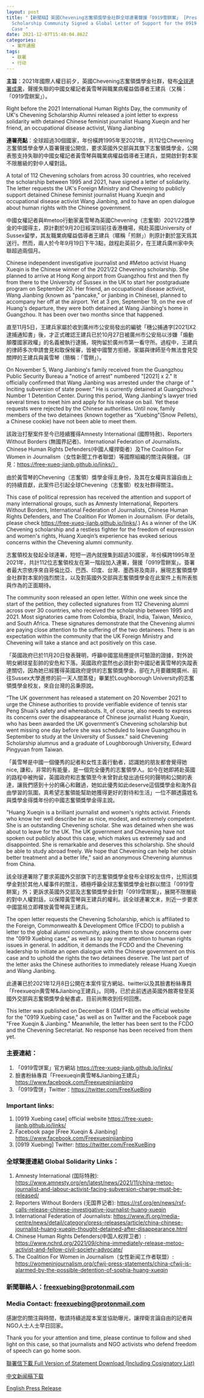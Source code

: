 ```yaml
---
layout: post
title: "【新聞稿】英國Chevening志奮領獎學金社群全球連署聲援「0919雪餅案」 [Press Release] U.K. Chevening
  Scholarship Community Signed a Global Letter of Support for the 0919 Xuebing
  Case "
date: 2021-12-07T15:40:04.862Z
categories:
  - 案件通报
tags:
  - 联署
  - 行动
---
```

**主旨**：2021年國際人權日前夕，英國Chevening志奮領獎學金社群，發布[全球連署成果](https://free-xueq-jianb.github.io/A%20Joint%20Statement%20in%20Support%20of%20Huang%20Xueqin%20and%20Wang%20Jianbing%201206.pdf)，聲援失聯的中國女權記者黃雪琴與職業病權益倡導者王建兵（又稱：「0919雪餅案」）。

Right before the 2021 International Human Rights Day, the community of UK's Chevening Scholarship Alumni released a joint letter to express solidarity with detained Chinese feminist journalist Huang Xueqin and her friend, an occupational disease activist, Wang Jianbing



**連署亮點**：全球超過30個國家，年份橫跨1995年至2021年，共112位Chevening志奮領獎學金學人簽署聲援公開信，要求英國外交部與其旗下志奮領獎學金，公開表態支持失聯的中國女權記者黃雪琴與職業病權益倡導者王建兵，並開啟針對本案不限層級的對中人權對話。

A total of 112 Chevening scholars from across 30 countries, who received the scholarship between 1995 and 2021, have signed a letter of solidarity. The letter requests the UK's Foreign Ministry and Chevening to publicly support detained Chinese feminist journalist Huang Xueqin and occupational disease activist Wang Jianbing, and to have an open dialogue about human rights with the Chinese government.





中國女權記者與#metoo行動家黃雪琴為英國Chevening（志奮領）2021/22獎學金的中國得主，原計劃於9月20日經深圳前往香港機場，飛赴英國University of Sussex留學，其友職業病權益倡導者王建兵（暱稱「煎餅」）則原計劃於當天爲其送行。然而，兩人於今年9月19日下午3點，啟程赴英前夕，在王建兵廣州家中失聯超過兩個月。

Chinese independent investigative journalist and #Metoo activist Huang Xueqin is the Chinese winner of the 2021/22 Chevening scholarship. She planned to arrive at Hong Kong airport from Guangzhou first and then fly from there to the University of Sussex in the UK to start her postgraduate program on September 20. Her friend, an occupational disease activist, Wang Jianbing (known as "pancake," or jianbing in Chinese), planned to accompany her off at the airport. Yet at 3 pm, September 19, on the eve of Huang's departure, they were both detained at Wang Jianbing's home in Guangzhou. It has been over two months since that happened.



直至11月5日，王建兵家屬於收到廣州市公安局發出的編號「穗公捕通字[2021]X2逮捕通知書」後，才正式確認王建兵已於10月27日被廣州市公安局以涉嫌「煽動顛覆國家政權」的名義被執行逮捕，現拘留於廣州市第一看守所。過程中，王建兵的律師多次申請會見和取保候審，皆被中國警方拒絕，家屬與律師至今無法會見受關押的王建兵與黃雪琴（簡稱：「雪餅」）。

On November 5, Wang Jianbing's family received from the Guangzhou Public Security Bureau a "notice of arrest" numbered "[2021] x 2." It officially confirmed that Wang Jianbing was arrested under the charge of " Inciting subversion of state power.” He is currently detained at Guangzhou’s Number 1 Detention Center. During this period, Wang Jianbing's lawyer tried several times to meet him and apply for his release on bail. Yet these requests were rejected by the Chinese authorities. Until now, family members of the two detainees (known together as “Xuebing"(Snow Pellets), a Chinese cookie) have not been able to meet them.



該政治打壓案件至今已陸續獲得Amnesty International (國際特赦)、Reporters Without Borders (無國界記者)、International Federation of Journalists、Chinese Human Rights Defenders(中國人權捍衛者）及The Coalition For Women in Journalism（女性新聞工作者聯盟）等國際組織的關注與聲援。（詳見：https://free-xueq-jianb.github.io/links/）

由於黃雪琴的Chevening（志奮領）獎學金得主身份，及其在女權與言論自由上的持續貢獻，此案件已引起全球Chevening（志奮領）校友社群得關注。

This case of political repression has received the attention and support of many international groups, such as Amnesty International, Reporters Without Borders, International Federation of Journalists, Chinese Human Rights Defenders, and The Coalition For Women in Journalism. (For details, please check https://free-xueq-jianb.github.io/links/.) As a winner of the UK Chevening scholarship and a restless fighter for the freedom of expression and women's rights, Huang Xueqin’s experience has evoked serious concerns within the Chevening alumni community.



志奮領校友發起全球連署，短短一週內就搜集到超過30國家，年份橫跨1995年至2021年，共計112位志奮領校友在第一階段加入連署，聲援「0919雪餅案」。簽署者最大宗依序來自哥倫比亞、巴西、印度、台灣、墨西哥及南非，展現志奮領獎學金社群對本案的強烈關注，以及對英國外交部與志奮領獎學金在此案件上有所表態與作為的正面期待。


The community soon released an open letter. Within one week since the start of the petition, they collected signatures from 112 Chevening alumni across over 30 countries, who received the scholarship between 1995 and 2021. Most signatories came from Colombia, Brazil, India, Taiwan, Mexico, and South Africa. These signatures demonstrate that the Chevening alumni are paying close attention to the suffering of the two detainees. There is an expectation within the community that the UK Foreign Ministry and Chevening will take a stance and act positively on this case.




「英國政府已於11月20日發表聲明，呼籲中國當局應提供可驗證的證據，對外說明女網球星彭帥的安危和下落。英國政府當然也必須針對中國記者黃雪琴的失蹤表達關切，因為她已經獲得英國政府提供的志奮領獎學金，卻在九月要離開廣州、前往Sussex大學進修的前一天人間蒸發」畢業於Loughborough University的志奮領獎學金校友，來自台灣的呂秉原說。

“The UK government has released a statement on 20 November 2021 to urge the Chinese authorities to provide verifiable evidence of tennis star Peng Shuai’s safety and whereabouts. It, of course, also needs to express its concerns over the disappearance of Chinese journalist Huang Xueqin, who has been awarded the UK government’s Chevening scholarship but went missing one day before she was scheduled to leave Guangzhou in September to study at the University of Sussex." said Chevening Scholarship alumnus and a graduate of Loughborough University, Edward Pingyuan from Taiwan. 







「黃雪琴是中國一個優秀的記者和女性主義行動者，認識她的朋友都會覺得她nice, 謙和，非常的有能量，是一個完全優秀的志奮領學人。如今在她即將赴英國的路程中被拘留，英國政府和志奮領至今未曾對此發出過任何的聲明和公開的表達，讓我們感到十分的痛心和難過，她如此優秀如此deserve這個獎學金和海外自由學習的氛圍，真希望志奮領能幫助她獲得更好的對待和生活」一位不願透露姓名與獎學金得獎年份的中國志奮領獎學金得主說。

"Huang Xueqin is a brilliant journalist and women's rights activist. Friends who know her well describe her as nice, modest, and extremely competent. She is an outstanding Chevening scholar. She was detained when she was about to leave for the UK. The UK government and Chevening have not spoken out publicly about this case, which makes us extremely sad and disappointed. She is remarkable and deserves this scholarship. She should be able to study abroad freely. We hope that Chevening can help her obtain better treatment and a better life," said an anonymous Chevening alumnus from China.



該全球連署除了要求英國外交部旗下的志奮領獎學金發布全球校友信件，比照該獎學金對於其他人權事件的關注，積極呼籲全球志奮領獎學金社群以關注「0919雪餅案」外；更訴求英國外交部及志奮領獎學金針對「0919雪餅案」，展開不限層級的對中人權對話，以保障黃雪琴與王建兵的權利。該全球連署文末，則近一步要求中國當局立即釋放黃雪琴與王建兵。

The open letter requests the Chevening Scholarship, which is affiliated to the Foreign, Commonwealth & Development Office (FCDO) to publish a letter to the global alumni community, asking them to show concerns over the "0919 Xuebing case," as well as to pay more attention to human rights issues in general. In addition, it demands the FCDO and the Chevening leadership to initiate an open dialogue with the Chinese government on this case and to uphold the rights the two detainees deserve. The last part of the letter asks the Chinese authorities to immediately release Huang Xueqin and Wang Jianbing.



此連署已於2021年12月8日公開在本案件官方網站、twitter以及其臉書粉絲專頁「Freexueqin黄雪琴&Jianbing王建兵」。同時，已於此前透過英國外館寄發至英國外交部與志奮領獎學金秘書處，目前尚無收到任何回應。

This letter was published on December 8 (GMT+8) on the official website for the "0919 Xuebing case," as well as on Twitter and the Facebook page "Free Xueqin & Jianbing." Meanwhile, the letter has been sent to the FCDO and the Chevening Secretariat. No response has been received from them yet.
 






### 主要連結：
1. 「0919雪饼案」官方網站 https://free-xueq-jianb.github.io/links/ 
2.	臉書粉絲專頁「Freexueqin黄雪琴&Jianbing王建兵」https://www.facebook.com/Freexueqinjianbing 
3.	「0919雪饼」Twitter：https://twitter.com/FreeXueBing 

### Important links:


1. [0919 Xuebing case] official website https://free-xueq-jianb.github.io/links/
2. Facebook page [Free Xueqin & Jianbing] https://www.facebook.com/Freexueqinjianbing
3. [0919 Xuebing] Twitter: https://twitter.com/FreeXueBing


### 全球聲援連結 Global Solidarity Links：


1.	Amnesty International (国际特赦): https://www.amnesty.org/en/latest/news/2021/11/china-metoo-journalist-and-labour-activist-facing-subversion-charge-must-be-released/ 
2.	Reporters Without Borders (无国界记者): https://rsf.org/en/news/rsf-calls-release-chinese-investigative-journalist-huang-xueqin 
3.	International Federation of Journalists: https://www.ifj.org/media-centre/news/detail/category/press-releases/article/china-chinese-journalist-huang-xueqin-thought-detained-after-disappearance.html 
4.	Chinese Human Rights Defenders(中国人权捍卫者）: https://www.nchrd.org/2021/09/china-immediately-release-metoo-activist-and-fellow-civil-society-advocate/ 
5.	The Coalition For Women in Journalism（女性新闻工作者联盟）: https://womeninjournalism.org/cfwij-press-statements/china-cfwij-is-alarmed-by-the-possible-detention-of-sophia-huang-xueqin 




### 新聞聯絡人：freexuebing@protonmail.com 

### Media Contact: freexuebing@protonmail.com





感謝您的關注與時間，敬請持續追蹤本案並協助曝光，讓捍衛言論自由的記者與NGO人士人士早日回家。


Thank you for your attention and time, please continue to follow and shed light on this case, so that journalists and NGO activists who defend freedom of speech can go home soon.



[聯署信下載 Full Version of Statement Download (Including Cosignatory List)](https://free-xueq-jianb.github.io/A%20Joint%20Statement%20in%20Support%20of%20Huang%20Xueqin%20and%20Wang%20Jianbing%201206.pdf)

[中文新闻稿下载](https://github.com/free-xueq-jianb/free-xueq-jianb.github.io/raw/main/docs/%E6%96%B0%E8%81%9E%E7%A8%BF%EF%BC%9A%E8%8B%B1%E5%9C%8BChevening%E5%BF%97%E5%A5%AE%E9%A0%98%E7%8D%8E%E5%AD%B8%E9%87%91%E7%A4%BE%E7%BE%A4%E5%85%A8%E7%90%83%E9%80%A3%E7%BD%B2%E8%81%B2%E6%8F%B4.docx)

[English Press Release](https://github.com/free-xueq-jianb/free-xueq-jianb.github.io/raw/main/docs/20211208%20press_Xuebing.docx)